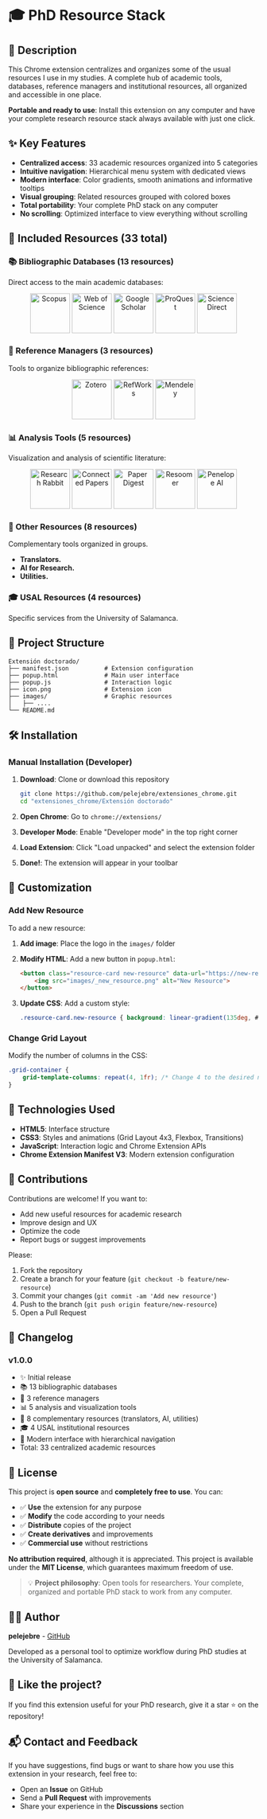 # 🎓 PhD Resource Stack

## 📌 Description

This Chrome extension centralizes and organizes some of the usual resources I use in my studies. A complete hub of academic tools, databases, reference managers and institutional resources, all organized and accessible in one place.

**Portable and ready to use**: Install this extension on any computer and have your complete research resource stack always available with just one click.

## ✨ Key Features

- **Centralized access**: 33 academic resources organized into 5 categories
- **Intuitive navigation**: Hierarchical menu system with dedicated views
- **Modern interface**: Color gradients, smooth animations and informative tooltips
- **Visual grouping**: Related resources grouped with colored boxes
- **Total portability**: Your complete PhD stack on any computer
- **No scrolling**: Optimized interface to view everything without scrolling

## 🚀 Included Resources (33 total)

### 📚 Bibliographic Databases (13 resources)

Direct access to the main academic databases:

<p align="center">
  <img src="images/_scopus.png" alt="Scopus" width="80" />
  <img src="images/_webofscience.png" alt="Web of Science" width="80" />
  <img src="images/_googlescholar.jfif" alt="Google Scholar" width="80" />
  <img src="images/_proquest.png" alt="ProQuest" width="80" />
  <img src="images/_sciencedirect.png" alt="ScienceDirect" width="80" />
</p>

### 📁 Reference Managers (3 resources)

Tools to organize bibliographic references:

<p align="center">
  <img src="images/_zotero.jfif" alt="Zotero" width="80" />
  <img src="images/_refworks.png" alt="RefWorks" width="80" />
  <img src="images/_mendeley.png" alt="Mendeley" width="80" />
</p>

### 📊 Analysis Tools (5 resources)

Visualization and analysis of scientific literature:

<p align="center">
  <img src="images/_researchrabbit.png" alt="Research Rabbit" width="80" />
  <img src="images/_connectpapers.png" alt="Connected Papers" width="80" />
  <img src="images/_paperdigest.jfif" alt="Paper Digest" width="80" />
  <img src="images/_resoomer.jfif" alt="Resoomer" width="80" />
  <img src="images/_penelopeai.png" alt="Penelope AI" width="80" />
</p>

### 🔧 Other Resources (8 resources)
Complementary tools organized in groups.
- **Translators.**
- **AI for Research.**
- **Utilities.**

### 🎓 USAL Resources (4 resources)
Specific services from the University of Salamanca.

## 📂 Project Structure

```text
Extensión doctorado/
├── manifest.json          # Extension configuration
├── popup.html             # Main user interface
├── popup.js               # Interaction logic
├── icon.png               # Extension icon
├── images/                # Graphic resources
│   ├── ....
└── README.md              
```

## 🛠️ Installation

### Manual Installation (Developer)

1. **Download**: Clone or download this repository

   ```bash
   git clone https://github.com/pelejebre/extensiones_chrome.git
   cd "extensiones_chrome/Extensión doctorado"
   ```

2. **Open Chrome**: Go to `chrome://extensions/`

3. **Developer Mode**: Enable "Developer mode" in the top right corner

4. **Load Extension**: Click "Load unpacked" and select the extension folder

5. **Done!**: The extension will appear in your toolbar

## 🔧 Customization

### Add New Resource

To add a new resource:

1. **Add image**: Place the logo in the `images/` folder
2. **Modify HTML**: Add a new button in `popup.html`:

   ```html
   <button class="resource-card new-resource" data-url="https://new-resource.com">
       <img src="images/_new_resource.png" alt="New Resource">
   </button>
   ```

3. **Update CSS**: Add a custom style:

   ```css
   .resource-card.new-resource { background: linear-gradient(135deg, #color1 0%, #color2 100%); }
   ```

### Change Grid Layout

Modify the number of columns in the CSS:

```css
.grid-container {
    grid-template-columns: repeat(4, 1fr); /* Change 4 to the desired number */
}
```

## 🎨 Technologies Used

- **HTML5**: Interface structure
- **CSS3**: Styles and animations (Grid Layout 4x3, Flexbox, Transitions)
- **JavaScript**: Interaction logic and Chrome Extension APIs
- **Chrome Extension Manifest V3**: Modern extension configuration

## 🤝 Contributions

Contributions are welcome! If you want to:

- Add new useful resources for academic research
- Improve design and UX
- Optimize the code
- Report bugs or suggest improvements

Please:

1. Fork the repository
2. Create a branch for your feature (`git checkout -b feature/new-resource`)
3. Commit your changes (`git commit -am 'Add new resource'`)
4. Push to the branch (`git push origin feature/new-resource`)
5. Open a Pull Request

## 📝 Changelog

### v1.0.0

- ✨ Initial release
- 📚 13 bibliographic databases
- 📁 3 reference managers
- 📊 5 analysis and visualization tools
- 🔧 8 complementary resources (translators, AI, utilities)
- 🎓 4 USAL institutional resources
- 🎨 Modern interface with hierarchical navigation
- Total: 33 centralized academic resources

## 📄 License

This project is **open source** and **completely free to use**. You can:

- ✅ **Use** the extension for any purpose
- ✅ **Modify** the code according to your needs
- ✅ **Distribute** copies of the project
- ✅ **Create derivatives** and improvements
- ✅ **Commercial use** without restrictions

**No attribution required**, although it is appreciated. This project is available under the **MIT License**, which guarantees maximum freedom of use.

> 💡 **Project philosophy**: Open tools for researchers. Your complete, organized and portable PhD stack to work from any computer.

## 👨‍💻 Author

**pelejebre** - [GitHub](https://github.com/pelejebre)

Developed as a personal tool to optimize workflow during PhD studies at the University of Salamanca.

## 🌟 Like the project?

If you find this extension useful for your PhD research, give it a star ⭐ on the repository!

## 📬 Contact and Feedback

If you have suggestions, find bugs or want to share how you use this extension in your research, feel free to:

- Open an **Issue** on GitHub
- Send a **Pull Request** with improvements
- Share your experience in the **Discussions** section